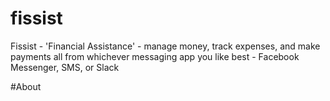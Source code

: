 # fissist
Fissist - 'Financial Assistance' - manage money, track expenses, and make payments all from whichever messaging app you like best - Facebook Messenger, SMS, or Slack


#About


